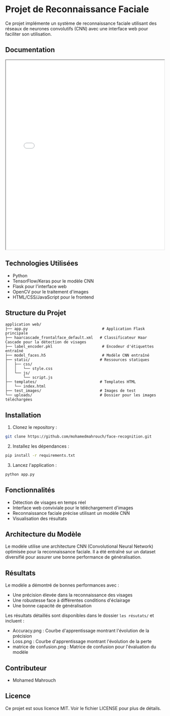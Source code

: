 # Projet de Reconnaissance Faciale

Ce projet implémente un système de reconnaissance faciale utilisant des réseaux de neurones convolutifs (CNN) avec une interface web pour faciliter son utilisation.

## Documentation
<iframe src="../rapport_ai_mahrouch.pdf" width="100%" height="600px"></iframe>





## Technologies Utilisées

- Python
- TensorFlow/Keras pour le modèle CNN
- Flask pour l'interface web
- OpenCV pour le traitement d'images
- HTML/CSS/JavaScript pour le frontend

## Structure du Projet

```
application web/
├── app.py                                 # Application Flask principale
├── haarcascade_frontalface_default.xml   # Classificateur Haar Cascade pour la détection de visages
├── label_encoder.pkl                      # Encodeur d'étiquettes entraîné
├── model_faces.h5                         # Modèle CNN entraîné
├── static/                               # Ressources statiques
│   ├── css/
│   │   └── style.css
│   └── js/
│       └── script.js
├── templates/                            # Templates HTML
│   └── index.html
├── test_images/                          # Images de test
└── uploads/                              # Dossier pour les images téléchargées
```

## Installation

1. Clonez le repository :
```bash
git clone https://github.com/mohamedmahrouch/face-recognition.git
```

2. Installez les dépendances :
```bash
pip install -r requirements.txt
```

3. Lancez l'application :
```bash
python app.py
```

## Fonctionnalités

- Détection de visages en temps réel
- Interface web conviviale pour le téléchargement d'images
- Reconnaissance faciale précise utilisant un modèle CNN
- Visualisation des résultats

## Architecture du Modèle

Le modèle utilise une architecture CNN (Convolutional Neural Network) optimisée pour la reconnaissance faciale. Il a été entraîné sur un dataset diversifié pour assurer une bonne performance de généralisation.

## Résultats

Le modèle a démontré de bonnes performances avec :
- Une précision élevée dans la reconnaissance des visages
- Une robustesse face à différentes conditions d'éclairage
- Une bonne capacité de généralisation

Les résultats détaillés sont disponibles dans le dossier `les résutats/` et incluent :
- Accuracy.png : Courbe d'apprentissage montrant l'évolution de la précision
- Loss.png : Courbe d'apprentissage montrant l'évolution de la perte
- matrice de confusion.png : Matrice de confusion pour l'évaluation du modèle

## Contributeur

- Mohamed Mahrouch

## Licence

Ce projet est sous licence MIT. Voir le fichier LICENSE pour plus de détails.
